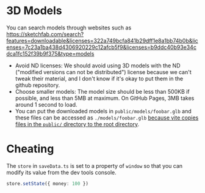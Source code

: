 # 3D Models
You can search models through websites such as https://sketchfab.com/search?features=downloadable&licenses=322a749bcfa841b29dff1e8a1bb74b0b&licenses=7c23a1ba438d4306920229c12afcb5f9&licenses=b9ddc40b93e34cdca1fc152f39b9f375&type=models
- Avoid ND licenses: We should avoid using 3D models with the ND ("modified versions can not be distributed") license because we can't tweak their material, and I don't know if it's okay to put them in the github repository.
- Choose smaller models: The model size should be less than 500KB if possible, and less than 5MB at maximum. On GitHub Pages, 3MB takes around 1 second to load.
- You can put the downloaded models in `public/models/foobar.glb` and these files can be accessed as `./models/foobar.glb` [because vite copies files in the `public/` directory to the root directory](https://vitejs.dev/guide/assets.html#the-public-directory).

# Cheating
The `store` in `saveData.ts` is set to a property of `window` so that you can modify its value from the dev tools console.

```typescript
store.setState({ money: 100 })
```
